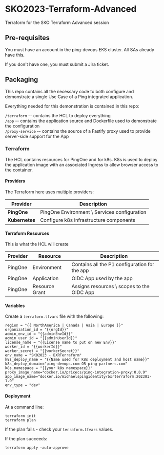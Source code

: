 # SKO2023-Terraform-Advanced

 Terraform for the SKO Terraform Advanced session

## Pre-requisites

You must have an account in the ping-devops EKS cluster. All SAs already have this.

If you don't have one, you must submit a Jira ticket.


## Packaging

This repo contains all the necessary code to both configure and demonstrate a single Use Case of a Ping integrated application.

Everything needed for this demonstration is contained in this repo:

`/terraform` -- contains the HCL to deploy everything  
`/app` -- contains the application source and Dockerfile used to demonstrate the configuration  
`/proxy-service` -- contains the source of a Fastify proxy used to provide server-side support for the App

### Terraform

The HCL contains resources for PingOne and for k8s. K8s is used to deploy the application image with an associated Ingress to allow browser access to the container.

#### Providers

The Terraform here uses multiple providers:

| Provider | Description |
| --- | --- |
| **PingOne** | PingOne Environment \ Services configuration |
| **Kubernetes** | Configure k8s infrastructure components |

#### Terraform Resources

This is what the HCL will create

| Provider | Resource | Description |
| --- | --- | --- |
| PingOne | Environment | Contains all the P1 configuration for the app |
| PingOne | Application | OIDC App used by the app |
| PingOne | Resource Grant | Assigns resources \ scopes to the OIDC App |



#### Variables

Create a `terraform.tfvars` file with the following:

```hcl
region = "{{ NorthAmerica | Canada | Asia | Europe }}"
organization_id = "{{orgId}}"
admin_env_id = "{{adminEnvId}}"
admin_user_id = "{{adminUserId}}"
license_name = "{{License name to put on new Env}}"
worker_id = "{{workerId}}"
worker_secret = "{{workerSecret}}"
env_name = "SKO2023 - BXRTerraform"
k8s_deploy_name = "{{Name used for K8s deployment and host name}}"
k8s_deploy_domain="ping-devops.com OR ping-partners.com"
k8s_namespace = "{{your k8s namespace}}"
proxy_image_name="docker.io/pricecs/ping-integration-proxy:0.0.9"
app_image_name="docker.io/michaelspingidentity/bxrterraform:202301-1.9"
env_type = "dev"
```

#### Deployment

At a command line:

```initialize and plan the deploy.
terraform init
terraform plan
```

If the plan fails - check your `terraform.tfvars` values.

If the plan succeeds:

```Apply the plan to deploy.
terraform apply —auto-approve
````

